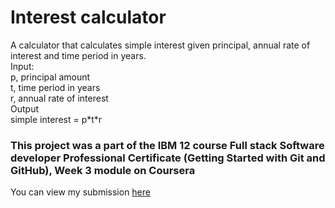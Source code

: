 # Interest calculator

A calculator that calculates simple interest given principal, annual rate of interest and time period in years. <br>
Input: <br>
   p, principal amount <br>
   t, time period in years <br>
   r, annual rate of interest <br>
Output <br>
   simple interest = p\*t*r <br>

### This project was a part of the IBM 12 course Full stack Software developer Professional Certificate (Getting Started with Git and GitHub), Week 3 module on Coursera

You can view my submission [here](https://www.coursera.org/learn/getting-started-with-git-and-github/peer/eDxYX/final-project-submit-your-work-and-review-your-peers/review/4Uv6_G-5Ee6nFxJ8dEwD6Q)
